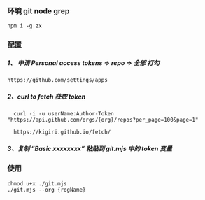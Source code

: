  
 ### 环境 git node grep
  ```
  npm i -g zx
  ```
 
 ### 配置
 ##### 1、 申请 Personal access tokens =>  repo => 全部 打勾
```
https://github.com/settings/apps
```
  ##### 2、curl to fetch  获取 token
```
  curl -i -u userName:Author-Token "https://api.github.com/orgs/{org}/repos?per_page=100&page=1"

  https://kigiri.github.io/fetch/
```
  ##### 3、复制 “Basic xxxxxxxx”  粘贴到 git.mjs 中的 token 变量

### 使用
 ```
 chmod u+x ./git.mjs
 ./git.mjs --org {rogName}
 ```  